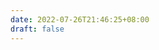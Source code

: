 ```yaml
---
date: 2022-07-26T21:46:25+08:00
draft: false
---
```


<!-- This file shouldn't be deleted. It's used to disable the `post/index.html` page. -->
<!-- We should set this md file to be a draft. Because we don't want to have `post/index.html`. -->